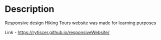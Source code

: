 # Description

Responsive design Hiking Tours website was made for learning purposes

Link - https://rytiscer.github.io/responsiveWebsite/

